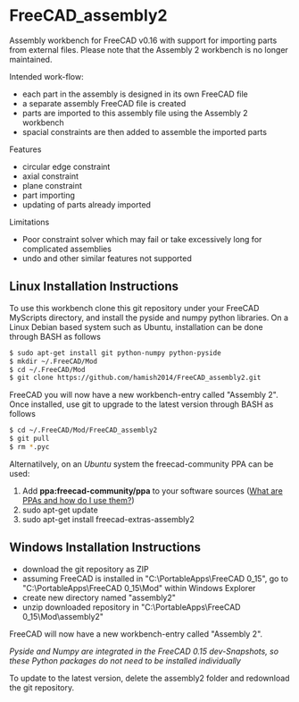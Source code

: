 FreeCAD_assembly2
=================

Assembly workbench for FreeCAD v0.16 with support for importing parts from external files.
Please note that the Assembly 2 workbench is no longer maintained.

Intended work-flow:
  * each part in the assembly is designed in its own FreeCAD file
  * a separate assembly FreeCAD file is created
  * parts are imported to this assembly file using the Assembly 2 workbench
  * spacial constraints are then added to assemble the imported parts

Features
  * circular edge constraint
  * axial constraint
  * plane constraint
  * part importing 
  * updating of parts already imported

Limitations
  * Poor constraint solver which may fail or take excessively long for complicated assemblies
  * undo and other similar features not supported


Linux Installation Instructions
-------------------------------

To use this workbench clone this git repository under your FreeCAD MyScripts directory, and install the pyside and numpy python libraries.
On a Linux Debian based system such as Ubuntu, installation can be done through BASH as follows

```bash
$ sudo apt-get install git python-numpy python-pyside
$ mkdir ~/.FreeCAD/Mod
$ cd ~/.FreeCAD/Mod
$ git clone https://github.com/hamish2014/FreeCAD_assembly2.git
```

FreeCAD you will now have a new workbench-entry called "Assembly 2".
Once installed, use git to upgrade to the latest version through BASH as follows
```bash
$ cd ~/.FreeCAD/Mod/FreeCAD_assembly2
$ git pull
$ rm *.pyc
```

Alternatilvely, on an *Ubuntu* system the freecad-community PPA can be used:

  1.  Add **ppa:freecad-community/ppa** to your software sources ([What are PPAs and how do I use them?](http://askubuntu.com/questions/4983/what-are-ppas-and-how-do-i-use-them/5102#5102%29))
  2.  sudo apt-get update
  3.  sudo apt-get install freecad-extras-assembly2


Windows Installation Instructions
---------------------------------

  * download the git repository as ZIP
  * assuming FreeCAD is installed in "C:\PortableApps\FreeCAD 0_15",  go to "C:\PortableApps\FreeCAD 0_15\Mod" within Windows Explorer
  * create new directory named "assembly2"
  * unzip downloaded repository in "C:\PortableApps\FreeCAD 0_15\Mod\assembly2"
  
FreeCAD will now have a new workbench-entry called "Assembly 2".

*Pyside and Numpy are integrated in the FreeCAD 0.15 dev-Snapshots, so these Python packages do not need to be installed individually*

To update to the latest version, delete the assembly2 folder and redownload the git repository.

